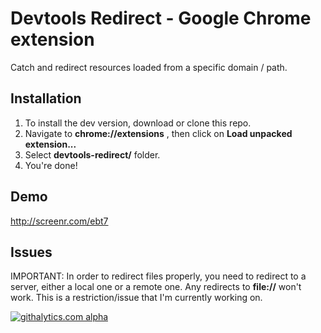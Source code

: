 Devtools Redirect - Google Chrome extension
===============================

Catch and redirect resources loaded from a specific domain / path.

Installation
---------------------
1. To install the dev version, download or clone this repo.
2. Navigate to **chrome://extensions** , then click on **Load unpacked extension...**
3. Select **devtools-redirect/** folder.
4. You're done!

Demo
---------------------
http://screenr.com/ebt7

Issues
---------------------
IMPORTANT: In order to redirect files properly, you need to redirect to a server, either a local one or a remote one. Any redirects to **file://** won't work. This is a restriction/issue that I'm currently working on.

[![githalytics.com alpha](https://cruel-carlota.pagodabox.com/53371b8038403906d6d9e528178991f4 "githalytics.com")](http://githalytics.com/kbouchard/boris)



